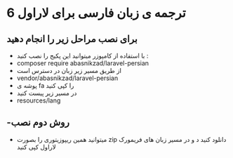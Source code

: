 # ترجمه ی زبان فارسی برای لاراول 6
## برای نصب مراحل زیر را انجام دهید
* با استفاده از کامپوزر میتوانید این پکیج را نصب کنید :
* composer require abasnikzad/laravel-persian
* از طریق مسیر زیر زبان در دسترس است 
* vendor/abasnikzad/laravel-persian
* پوشه ی fa را کپی کنید
* در مسیر زیر پیست کنید
* resources/lang

## -روش دوم نصب
* میتوانید همین ریپوزیتوری را بصورت zip دانلود کنید د و در مسیر زبان های فریمورک لاراول کپی کنید
